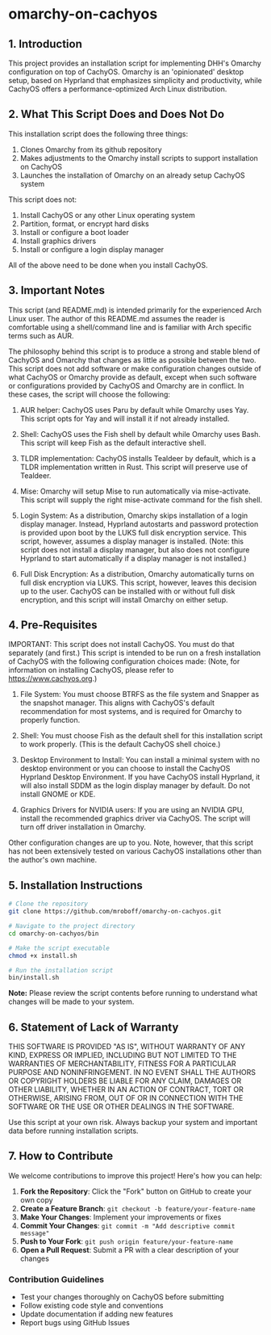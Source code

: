 # omarchy-on-cachyos

## 1. Introduction

This project provides an installation script for implementing DHH's Omarchy configuration on top of CachyOS. Omarchy is an 'opinionated' desktop setup, based on Hyprland that emphasizes simplicity and productivity, while CachyOS offers a performance-optimized Arch Linux distribution.

## 2. What This Script Does and Does Not Do

This installation script does the following three things:

 1) Clones Omarchy from its github repository 
 2) Makes adjustments to the Omarchy install scripts to support installation on CachyOS
 3) Launches the installation of Omarchy on an already setup CachyOS system

This script does not:
 
 1) Install CachyOS or any other Linux operating system
 2) Partition, format, or encrypt hard disks
 3) Install or configure a boot loader
 4) Install graphics drivers
 5) Install or configure a login display manager

All of the above need to be done when you install CachyOS. 

## 3. Important Notes

This script (and README.md) is intended primarily for the experienced Arch Linux user. The author of this README.md assumes the reader is comfortable using a shell/command line and is familiar with Arch specific terms such as AUR.

The philosophy behind this script is to produce a strong and stable blend of CachyOS and Omarchy that changes as little as possible between the two. This script does not add software or make configuration changes outside of what CachyOS or Omarchy provide as default, except when such software or configurations provided by CachyOS and Omarchy are in conflict. In these cases, the script will choose the following:

1. AUR helper: CachyOS uses Paru by default while Omarchy uses Yay. This script opts for Yay and will install it if not already installed.

2. Shell: CachyOS uses the Fish shell by default while Omarchy uses Bash. This script will keep Fish as the default interactive shell.

3. TLDR implementation: CachyOS installs Tealdeer by default, which is a TLDR implementation written in Rust. This script will preserve use of Tealdeer.

4. Mise: Omarchy will setup Mise to run automatically via mise-activate. This script will supply the right mise-activate command for the fish shell.

5. Login System: As a distribution, Omarchy skips installation of a login display manager. Instead, Hyprland autostarts and password protection is provided upon boot by the LUKS full disk encryption service. This script, however, assumes a display manager is installed. (Note: this script does not install a display manager, but also does not configure Hyprland to start automatically if a display manager is not installed.)

6. Full Disk Encryption: As a distribution, Omarchy automatically turns on full disk encryption via LUKS. This script, however, leaves this decision up to the user. CachyOS can be installed with or without full disk encryption, and this script will install Omarchy on either setup.  

## 4. Pre-Requisites

IMPORTANT: This script does not install CachyOS. You must do that separately (and first.) This script is intended to be run on a fresh installation of CachyOS with the following configuration choices made: (Note, for information on installing CachyOS, please refer to https://www.cachyos.org.) 

1. File System: You must choose BTRFS as the file system and Snapper as the snapshot manager. This aligns with CachyOS's default recommendation for most systems, and is required for Omarchy to properly function.

2. Shell: You must choose Fish as the default shell for this installation script to work properly. (This is the default CachyOS shell choice.)

3. Desktop Environment to Install: You can install a minimal system with no desktop environment or you can choose to install the CachyOS Hyprland Desktop Environment. If you have CachyOS install Hyprland, it will also install SDDM as the login display manager by default. Do not install GNOME or KDE.

4. Graphics Drivers for NVIDIA users: If you are using an NVIDIA GPU, install the recommended graphics driver via CachyOS. The script will turn off driver installation in Omarchy. 

Other configuration changes are up to you. Note, however, that this script has not been extensively tested on various CachyOS installations other than the author's own machine.

## 5. Installation Instructions

```bash
# Clone the repository
git clone https://github.com/mroboff/omarchy-on-cachyos.git

# Navigate to the project directory
cd omarchy-on-cachyos/bin

# Make the script executable
chmod +x install.sh

# Run the installation script
bin/install.sh
```

**Note:** Please review the script contents before running to understand what changes will be made to your system.

## 6. Statement of Lack of Warranty

THIS SOFTWARE IS PROVIDED "AS IS", WITHOUT WARRANTY OF ANY KIND, EXPRESS OR IMPLIED, INCLUDING BUT NOT LIMITED TO THE WARRANTIES OF MERCHANTABILITY, FITNESS FOR A PARTICULAR PURPOSE AND NONINFRINGEMENT. IN NO EVENT SHALL THE AUTHORS OR COPYRIGHT HOLDERS BE LIABLE FOR ANY CLAIM, DAMAGES OR OTHER LIABILITY, WHETHER IN AN ACTION OF CONTRACT, TORT OR OTHERWISE, ARISING FROM, OUT OF OR IN CONNECTION WITH THE SOFTWARE OR THE USE OR OTHER DEALINGS IN THE SOFTWARE.

Use this script at your own risk. Always backup your system and important data before running installation scripts.

## 7. How to Contribute

We welcome contributions to improve this project! Here's how you can help:

1. **Fork the Repository**: Click the "Fork" button on GitHub to create your own copy
2. **Create a Feature Branch**: `git checkout -b feature/your-feature-name`
3. **Make Your Changes**: Implement your improvements or fixes
4. **Commit Your Changes**: `git commit -m "Add descriptive commit message"`
5. **Push to Your Fork**: `git push origin feature/your-feature-name`
6. **Open a Pull Request**: Submit a PR with a clear description of your changes

### Contribution Guidelines
- Test your changes thoroughly on CachyOS before submitting
- Follow existing code style and conventions
- Update documentation if adding new features
- Report bugs using GitHub Issues 
